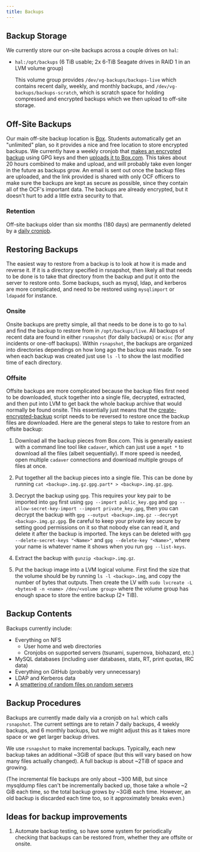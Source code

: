 ```yaml
---
title: Backups
---
```


## Backup Storage

We currently store our on-site backups across a couple drives on `hal`:

* `hal:/opt/backups` (6 TiB usable; 2x 6-TiB Seagate drives in RAID 1 in an LVM
  volume group)

  This volume group provides `/dev/vg-backups/backups-live` which contains
  recent daily, weekly, and monthly backups, and
  `/dev/vg-backups/backups-scratch`, which is scratch space for holding
  compressed and encrypted backups which we then upload to off-site storage.

## Off-Site Backups

Our main off-site backup location is [Box][box]. Students automatically get an
"unlimited" plan, so it provides a nice and free location to store encrypted
backups. We currently have a weekly cronjob that [makes an encrypted
backup][create-encrypted-backup] using GPG keys and then [uploads it to
Box.com][upload-to-box]. This takes about 20 hours combined to make and upload,
and will probably take even longer in the future as backups grow. An email is
sent out once the backup files are uploaded, and the link provided is shared
with only OCF officers to make sure the backups are kept as secure as possible,
since they contain all of the OCF's important data.  The backups are already
encrypted, but it doesn't hurt to add a little extra security to that.

### Retention

Off-site backups older than six months (180 days) are permanently deleted by a
[daily cronjob][prune-old-backups].

## Restoring Backups

The easiest way to restore from a backup is to look at how it is made and
reverse it. If it is a directory specified in rsnapshot, then likely all that
needs to be done is to take that directory from the backup and put it onto the
server to restore onto. Some backups, such as mysql, ldap, and kerberos are
more complicated, and need to be restored using `mysqlimport` or `ldapadd` for
instance.

### Onsite

Onsite backups are pretty simple, all that needs to be done is to go to `hal`
and find the backup to restore from in `/opt/backups/live`. All backups of
recent data are found in either `rsnapshot` (for daily backups) or `misc` (for
any incidents or one-off backups). Within `rsnapshot`, the backups are
organized into directories dependings on how long ago the backup was made. To
see when each backup was created just use `ls -l` to show the last modified
time of each directory.

### Offsite

Offsite backups are more complicated because the backup files first need to be
downloaded, stuck together into a single file, decrypted, extracted, and then
put into LVM to get back the whole backup archive that would normally be found
onsite. This essentially just means that the
[create-encrypted-backup][create-encrypted-backup] script needs to be reversed
to restore once the backup files are downloaded. Here are the general steps to
take to restore from an offsite backup:

1. Download all the backup pieces from Box.com. This is generally easiest with
   a command line tool like `cadaver`, which can just use a `mget *` to download
   all the files (albeit sequentially). If more speed is needed, open multiple
   `cadaver` connections and download multiple groups of files at once.

2. Put together all the backup pieces into a single file. This can be done by
   running `cat <backup>.img.gz.gpg.part* > <backup>.img.gz.gpg`.

3. Decrypt the backup using `gpg`. This requires your key pair to be imported
   into `gpg` first using `gpg --import public_key.gpg` and
   `gpg --allow-secret-key-import --import private_key.gpg`, then you can
   decrypt the backup with
   `gpg --output <backup>.img.gz --decrypt <backup>.img.gz.gpg`. Be careful to
   keep your private key secure by setting good permissions on it so that nobody
   else can read it, and delete it after the backup is imported. The keys can be
   deleted with `gpg --delete-secret-keys "<Name>"` and
   `gpg --delete-key "<Name>"`, where your name is whatever name it shows when
   you run `gpg --list-keys`.

4. Extract the backup with `gunzip <backup>.img.gz`.

5. Put the backup image into a LVM logical volume. First find the size that the
   volume should be by running `ls -l <backup>.img`, and copy the number of
   bytes that outputs. Then create the LV with
   `sudo lvcreate -L <bytes>B -n <name> /dev/<volume group>` where the volume
   group has enough space to store the entire backup (2+ TiB).

## Backup Contents

Backups currently include:

* Everything on NFS
  * User home and web directories
  * Cronjobs on supported servers (tsunami, supernova, biohazard, etc.)
* MySQL databases (including user databases, stats, RT, print quotas, IRC data)
* Everything on GitHub (probably very unnecessary)
* LDAP and Kerberos data
* A [smattering of random files on random servers][backed-up-files]

## Backup Procedures

Backups are currently made daily via a cronjob on `hal` which calls `rsnapshot`.
The current settings are to retain 7 daily backups, 4 weekly backups, and 6
monthly backups, but we might adjust this as it takes more space or we get
larger backup drives.

We use `rsnapshot` to make incremental backups. Typically, each new backup
takes an additional ~3GiB of space (but this will vary based on how many files
actually changed). A full backup is about ~2TiB of space and growing.

(The incremental file backups are only about ~300 MiB, but since mysqldump
files can't be incrementally backed up, those take a whole ~2 GiB each time, so
the total backup grows by ~3GiB each time. However, an old backup is discarded
each time too, so it approximately breaks even.)

## Ideas for backup improvements

1. Automate backup testing, so have some system for periodically checking that
   backups can be restored from, whether they are offsite or onsite.

[box]: https://www.box.com
[create-encrypted-backup]: https://github.com/ocf/puppet/blob/master/modules/ocf_backups/files/create-encrypted-backup
[upload-to-box]: https://github.com/ocf/puppet/blob/master/modules/ocf_backups/files/upload-to-box
[backed-up-files]: https://github.com/ocf/puppet/blob/17bc94b395e254529d97c84fb044f76931439fd7/modules/ocf_backups/files/rsnapshot.conf#L53
[prune-old-backups]: https://github.com/ocf/puppet/blob/master/modules/ocf_backups/files/prune-old-backups
